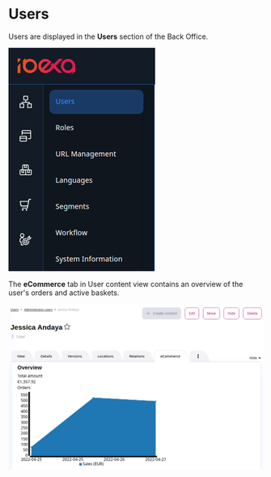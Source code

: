 # Users

Users are displayed in the **Users** section of the Back Office.

![](img/users_menu.png)

The **eCommerce** tab in User content view contains an overview of the user's orders and active baskets.

![](img/user_detaild_view.png)
